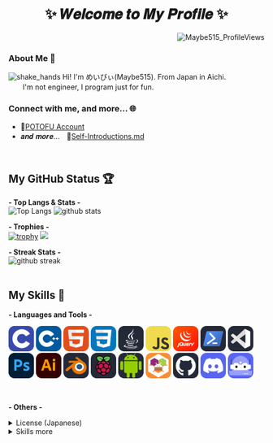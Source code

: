 <h1 align="center">✨ 𝑾𝒆𝒍𝒄𝒐𝒎𝒆 𝒕𝒐 𝑴𝒚 𝑷𝒓𝒐𝒇𝒊𝒍𝒆 ✨</h1>
<p align="right">
    <img src="https://komarev.com/ghpvc/?username=Maybe515&label=Profile%20views&color=0e75b6&style=flat" alt="Maybe515_ProfileViews" />
</p>

### About Me 👤
<p>
    <img src="https://media.giphy.com/media/hvRJCLFzcasrR4ia7z/giphy.gif" alt="shake_hands" width="28"> Hi! I'm めいびぃ(Maybe515). From Japan in Aichi.<br>
      　　I'm not engineer, I program just for fun.
</p>

### Connect with me, and more... 🌐
- 🔗[POTOFU Account](https://potofu.me/maybe515")
- 𝒂𝒏𝒅 𝒎𝒐𝒓𝒆...　🔗[Self-Introductions.md](Self-Introductions.md)
<br>

## My GitHub Status 🏆
<p>
    <b>- Top Langs & Stats -</b><br>
    <!-- Top Languages Card -->
    <img alt="Top Langs" height="150px" src="https://github-readme-stats.vercel.app/api/top-langs/?username=Maybe515&layout=compact&show_icons=true&theme=onedark" />
    <!-- GitHub Stats Card -->
    <img alt="github stats" height="150px" src="https://github-readme-stats.vercel.app/api?username=Maybe515&theme=onedark&show_icons=true"/>
</p>

<!-- GitHub Profile Trophy -->
**- Trophies -** <br>
[![trophy](https://github-profile-trophy.vercel.app/?username=Maybe515&theme=onedark)](https://github.com/ryo-ma/github-profile-trophy)
![](https://raw.githubusercontent.com/Maybe515/Maybe515/master/profile-summary-card-output/solarized/0-profile-details.svg)

<!-- GitHub Readme Streak Stats -->
**- Streak Stats -** <br>
<img alt="github streak" height="150px" src="https://github-readme-streak-stats.herokuapp.com/?user=Maybe515&theme=onedark" />
<br><br>

## My Skills 🔧
**- Languages and Tools -** <br>

 [<img src="https://github.com/tandpfun/skill-icons/blob/main/icons/C.svg" alt="C" height="50">](https://www.cprogramming.com/)
 [<img src="https://github.com/tandpfun/skill-icons/blob/main/icons/CPP.svg" alt="C++" height="50">](https://www.cplusplus.com/)
 [<img src="https://github.com/tandpfun/skill-icons/blob/main/icons/HTML.svg" alt="HTML5" height="50">](https://en.wikipedia.org/wiki/HTML5)
 [<img src="https://github.com/tandpfun/skill-icons/blob/main/icons/CSS.svg" alt="CSS3" height="50">](https://www.w3schools.com/css/)
 [<img src="https://github.com/tandpfun/skill-icons/blob/main/icons/Java-Dark.svg" alt="Java" height="50">](https://www.java.com/)
 [<img src="https://github.com/tandpfun/skill-icons/blob/main/icons/JavaScript.svg" alt="JavaScript" height="50">](https://www.javascript.com/)
 [<img src="https://github.com/tandpfun/skill-icons/blob/main/icons/JQuery.svg" alt="JQuery" height="50">](https://jquery.com)
 [<img src="https://github.com/tandpfun/skill-icons/blob/main/icons/Powershell-Dark.svg" alt="PowerShell" height="50">](https://docs.microsoft.com/en-us/powershell/)
 [<img src="https://github.com/tandpfun/skill-icons/blob/main/icons/VSCode-Dark.svg" alt="VSCode" height="50">](https://code.visualstudio.com)
 [<img src="https://github.com/tandpfun/skill-icons/blob/main/icons/Photoshop.svg" alt="Photoshop" height="50">](https://www.adobe.com/in/products/photoshop.html)
 [<img src="https://github.com/tandpfun/skill-icons/blob/main/icons/Illustrator.svg" alt="Illustrator" height="50">](https://www.adobe.com/in/products/illustrator.html)
 [<img src="https://github.com/tandpfun/skill-icons/blob/main/icons/Blender-Dark.svg" alt="Blender" height="50">](https://www.blender.org/)
 [<img src="https://github.com/tandpfun/skill-icons/blob/main/icons/RaspberryPi-Dark.svg" alt="Raspberry Pi" height="50">](https://www.raspberrypi.org/)
 [<img src="https://github.com/Maybe515/skill-icons/blob/main/Icons/Android-Dark.png" alt="Android" height="50">](https://www.android.com/intl/en_in/)
 [<img src="https://github.com/Maybe515/skill-icons/blob/main/Icons/MIT_AppInventor.png" alt="MIT_AppInventor" height="50">](https://appinventor.mit.edu)
 [<img src="https://github.com/tandpfun/skill-icons/blob/main/icons/Github-Dark.svg" alt="GitHub" height="50">](https://github.com/)
 [<img src="https://github.com/tandpfun/skill-icons/blob/main/icons/Discord.svg" alt="Discord" height="50">](https://discord.com)
 [<img src="https://github.com/tandpfun/skill-icons/blob/main/icons/DiscordBots.svg" alt="DiscordBots" height="50">](https://discord.com)

<!--
  [<img src=".svg" alt="" height="50">]()
 -->
</div>
<br>

**- Others -**
<details>
  <summary>License (Japanese)</summary>
  <ul>
    <b>【国家資格】</b>
    <li>第二種電気工事士</li>
    <li>工事担任者DD3種</li>
    <li>3級技能士電気機器組立て (シーケンス制御作業)</li>
    <li>認定電気工事従事者</li>
    <br>
    <b>【検定】</b>
    <li>情報技術検定1級</li>
    <li>計算技術検定2級</li>
    <li>漢検準2級</li>
    <li>英検2級</li>
  </ul>
</details>
<!-- スキルマップをグラフで表示できるようにする -->
<details>
  <summary>Skills more</summary>
  <ul>
    <b>- Software -</b>
    <li>Programming (VBA, VB, Ladder)</li>
    <li>CAD</li>
    <li>App development (Android)</li>
    <li>Made a SSG file</li>
    <br>
    <b>- Hardware -</b>
    <li>Soldering</li>
    <li>Repair (Note PC, iPhone)</li>
    <li>Electrical construction</li>
    <li>Hand-made (PC, Multimeter, Electronic Music box)</li>
    <li>Sequential Control (MELSEC)</li>
    <br>
    <b>- Create -</b>
    <li>Illustration</li>
    <li>Made a Eraser Stamp</li>
    <li>Paper-cutting</li>
    <li>Video editing</li>
    <li>Image editing</li>
    <li>3D Modeling</li>
    <li>Miku Miku Dance</li>
    <li>Made a Accessory</li>
  </ul>
</details>
